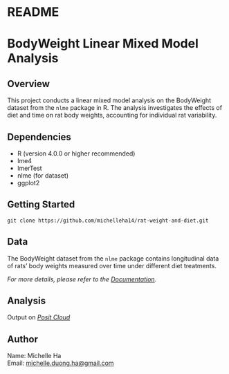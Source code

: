 README
================

# BodyWeight Linear Mixed Model Analysis

## Overview

This project conducts a linear mixed model analysis on the BodyWeight
dataset from the `nlme` package in R. The analysis investigates the
effects of diet and time on rat body weights, accounting for individual
rat variability.

## Dependencies

- R (version 4.0.0 or higher recommended)
- lme4
- lmerTest
- nlme (for dataset)
- ggplot2

## Getting Started

`git clone https://github.com/michelleha14/rat-weight-and-diet.git`

## Data

The BodyWeight dataset from the `nlme` package contains longitudinal
data of rats’ body weights measured over time under different diet
treatments.

*For more details, please refer to the*
[*Documentation*](https://rdrr.io/cran/nlme/man/BodyWeight.html).

## Analysis

Output on [*Posit
Cloud*](https://58c794e484ae4689aacc664329cf3400.publish.posit.cloud/)

## Author

Name: Michelle Ha  
Email: <michelle.duong.ha@gmail.com>
